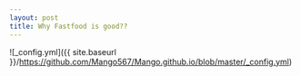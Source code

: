 ```yaml
---
layout: post
title: Why Fastfood is good??
---
```




![_config.yml]({{ site.baseurl }}/https://github.com/Mango567/Mango.github.io/blob/master/_config.yml)
